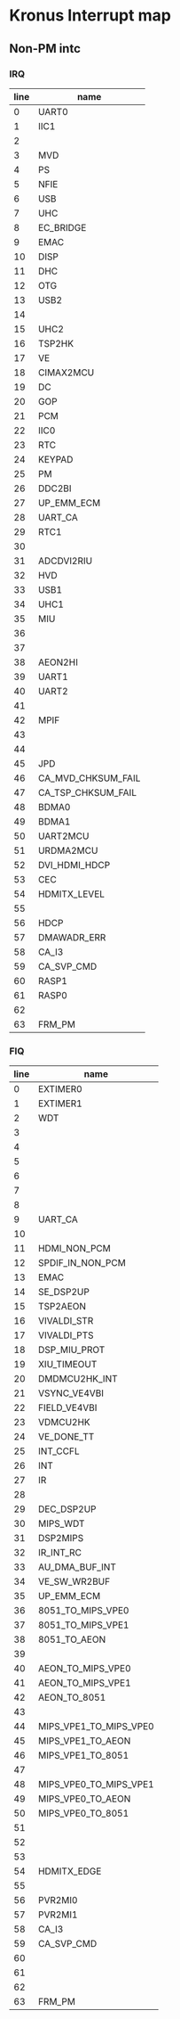 # Kronus Interrupt map

## Non-PM intc

### IRQ

| line |        name        |
|------|--------------------|
| 0    | UART0              |
| 1    | IIC1               |
| 2    |                    |
| 3    | MVD                |
| 4    | PS                 |
| 5    | NFIE               |
| 6    | USB                |
| 7    | UHC                |
| 8    | EC_BRIDGE          |
| 9    | EMAC               |
| 10   | DISP               |
| 11   | DHC                |
| 12   | OTG                |
| 13   | USB2               |
| 14   |                    |
| 15   | UHC2               |
| 16   | TSP2HK             |
| 17   | VE                 |
| 18   | CIMAX2MCU          |
| 19   | DC                 |
| 20   | GOP                |
| 21   | PCM                |
| 22   | IIC0               |
| 23   | RTC                |
| 24   | KEYPAD             |
| 25   | PM                 |
| 26   | DDC2BI             |
| 27   | UP_EMM_ECM         |
| 28   | UART_CA            |
| 29   | RTC1               |
| 30   |                    |
| 31   | ADCDVI2RIU         |
| 32   | HVD                |
| 33   | USB1               |
| 34   | UHC1               |
| 35   | MIU                |
| 36   |                    |
| 37   |                    |
| 38   | AEON2HI            |
| 39   | UART1              |
| 40   | UART2              |
| 41   |                    |
| 42   | MPIF               |
| 43   |                    |
| 44   |                    |
| 45   | JPD                |
| 46   | CA_MVD_CHKSUM_FAIL |
| 47   | CA_TSP_CHKSUM_FAIL |
| 48   | BDMA0              |
| 49   | BDMA1              |
| 50   | UART2MCU           |
| 51   | URDMA2MCU          |
| 52   | DVI_HDMI_HDCP      |
| 53   | CEC                |
| 54   | HDMITX_LEVEL       |
| 55   |                    |
| 56   | HDCP               |
| 57   | DMAWADR_ERR        |
| 58   | CA_I3              |
| 59   | CA_SVP_CMD         |
| 60   | RASP1              |
| 61   | RASP0              |
| 62   |                    |
| 63   | FRM_PM             |

### FIQ

| line |          name          |
|------|------------------------|
| 0    | EXTIMER0               |
| 1    | EXTIMER1               |
| 2    | WDT                    |
| 3    |                        |
| 4    |                        |
| 5    |                        |
| 6    |                        |
| 7    |                        |
| 8    |                        |
| 9    | UART_CA                |
| 10   |                        |
| 11   | HDMI_NON_PCM           |
| 12   | SPDIF_IN_NON_PCM       |
| 13   | EMAC                   |
| 14   | SE_DSP2UP              |
| 15   | TSP2AEON               |
| 16   | VIVALDI_STR            |
| 17   | VIVALDI_PTS            |
| 18   | DSP_MIU_PROT           |
| 19   | XIU_TIMEOUT            |
| 20   | DMDMCU2HK_INT          |
| 21   | VSYNC_VE4VBI           |
| 22   | FIELD_VE4VBI           |
| 23   | VDMCU2HK               |
| 24   | VE_DONE_TT             |
| 25   | INT_CCFL               |
| 26   | INT                    |
| 27   | IR                     |
| 28   |                        |
| 29   | DEC_DSP2UP             |
| 30   | MIPS_WDT               |
| 31   | DSP2MIPS               |
| 32   | IR_INT_RC              |
| 33   | AU_DMA_BUF_INT         |
| 34   | VE_SW_WR2BUF           |
| 35   | UP_EMM_ECM             |
| 36   | 8051_TO_MIPS_VPE0      |
| 37   | 8051_TO_MIPS_VPE1      |
| 38   | 8051_TO_AEON           |
| 39   |                        |
| 40   | AEON_TO_MIPS_VPE0      |
| 41   | AEON_TO_MIPS_VPE1      |
| 42   | AEON_TO_8051           |
| 43   |                        |
| 44   | MIPS_VPE1_TO_MIPS_VPE0 |
| 45   | MIPS_VPE1_TO_AEON      |
| 46   | MIPS_VPE1_TO_8051      |
| 47   |                        |
| 48   | MIPS_VPE0_TO_MIPS_VPE1 |
| 49   | MIPS_VPE0_TO_AEON      |
| 50   | MIPS_VPE0_TO_8051      |
| 51   |                        |
| 52   |                        |
| 53   |                        |
| 54   | HDMITX_EDGE            |
| 55   |                        |
| 56   | PVR2MI0                |
| 57   | PVR2MI1                |
| 58   | CA_I3                  |
| 59   | CA_SVP_CMD             |
| 60   |                        |
| 61   |                        |
| 62   |                        |
| 63   | FRM_PM                 |
